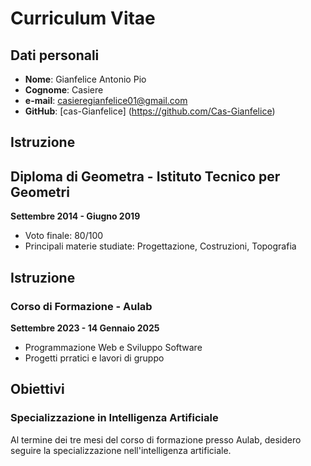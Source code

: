 # Curriculum Vitae

## Dati personali

- **Nome**: Gianfelice Antonio Pio
- **Cognome**: Casiere
- **e-mail**: casieregianfelice01@gmail.com
- **GitHub**: [cas-Gianfelice] (https://github.com/Cas-Gianfelice)

## Istruzione
## Diploma di Geometra - Istituto Tecnico per Geometri
**Settembre 2014 - Giugno 2019**

- Voto finale: 80/100
- Principali materie studiate: Progettazione, Costruzioni, Topografia

## Istruzione

### Corso di Formazione - Aulab
**Settembre 2023 - 14 Gennaio 2025**

- Programmazione Web e Sviluppo Software
- Progetti prratici e lavori di gruppo

## Obiettivi

### Specializzazione in Intelligenza Artificiale
Al termine dei tre mesi del corso di formazione presso Aulab, desidero seguire la specializzazione nell'intelligenza artificiale.

